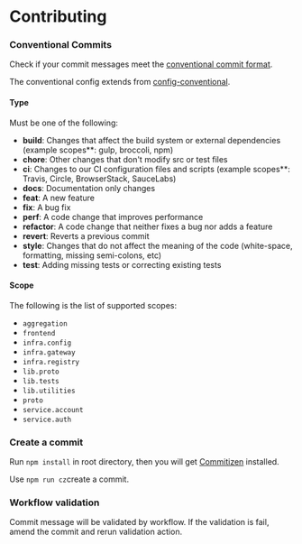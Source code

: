 # Contributing

### Conventional Commits

Check if your commit messages meet the [conventional commit format](https://conventionalcommits.org).

The conventional config extends from [config-conventional](https://github.com/conventional-changelog/commitlint/tree/master/%40commitlint/config-conventional).

#### Type

Must be one of the following:

- **build**: Changes that affect the build system or external dependencies (example scopes**: gulp, broccoli, npm)
- **chore**: Other changes that don't modify src or test files
- **ci**: Changes to our CI configuration files and scripts (example scopes**: Travis, Circle, BrowserStack, SauceLabs)
- **docs**: Documentation only changes
- **feat**: A new feature
- **fix**: A bug fix
- **perf**: A code change that improves performance
- **refactor**: A code change that neither fixes a bug nor adds a feature
- **revert**: Reverts a previous commit
- **style**: Changes that do not affect the meaning of the code (white-space, formatting, missing semi-colons, etc)
- **test**: Adding missing tests or correcting existing tests

#### Scope

The following is the list of supported scopes:

- `aggregation`
- `frontend`
- `infra.config`
- `infra.gateway`
- `infra.registry`
- `lib.proto`
- `lib.tests`
- `lib.utilities`
- `proto`
- `service.account`
- `service.auth`

### Create a commit

Run `npm install` in root directory, then you will get [Commitizen](https://github.com/commitizen-tools/commitizen) installed.

Use `npm run cz`create a commit.

### Workflow validation

Commit message will be validated by workflow. If the validation is fail, amend the commit and rerun validation action.
